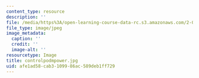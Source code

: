 ```yaml
---
content_type: resource
description: ''
file: /media/https%3A/open-learning-course-data-rc.s3.amazonaws.com/2-007-design-and-manufacturing-i-spring-2009/afe1ad58cab3109986ac589deb1ff729_controlpodmpower.jpg
file_type: image/jpeg
image_metadata:
  caption: ''
  credit: ''
  image-alt: ''
resourcetype: Image
title: controlpodmpower.jpg
uid: afe1ad58-cab3-1099-86ac-589deb1ff729
---
```

